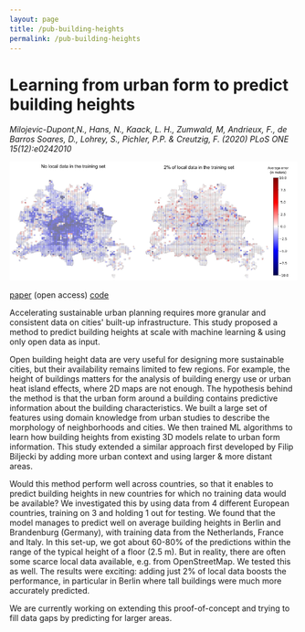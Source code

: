 ```yaml
---
layout: page
title: /pub-building-heights
permalink: /pub-building-heights
---
```


# Learning from urban form to predict building heights

_Milojevic-Dupont,N., Hans, N., Kaack, L. H., Zumwald, M, Andrieux, F., de Barros Soares, D., Lohrey, S., Pichler, P.P. & Creutzig, F. (2020) PLoS ONE 15(12):e0242010_

<img src="data-project-pic.png" alt="image" width="600"/>

[paper](https://journals.plos.org/plosone/article?id=10.1371/journal.pone.0242010) (open access)
[code](https://gitlab.pik-potsdam.de/nikolami/learning-from-urban-form-to-predict-building-heights)

Accelerating sustainable urban planning requires more granular and consistent data on cities' built-up infrastructure. This study proposed a method to predict building heights at scale with machine learning & using only open data as input. 

Open building height data are very useful for designing more sustainable cities, but their availability remains limited to few regions. For example, the height of buildings matters for the analysis of building energy use or urban heat island effects, where 2D maps are not enough. The hypothesis behind the method is that the urban form around a building contains predictive information about the building characteristics. We built a large set of features using domain knowledge from urban studies to describe the morphology of neighborhoods and cities. We then trained ML algorithms to learn how building heights from existing 3D models relate to urban form information. This study extended a similar approach first developed by Filip Biljecki by adding more urban context and using larger & more distant areas.

Would this method perform well across countries, so that it enables to predict building heights in new countries for which no training data would be available? We investigated this by using data from 4 different European countries, training on 3 and holding 1 out for testing. We found that the model manages to predict well on average building heights in Berlin and Brandenburg (Germany), with training data from the Netherlands, France and Italy. In this set-up, we got about 60-80% of the predictions within the range of the typical height of a floor (2.5 m). But in reality, there are often some scarce local data available, e.g. from OpenStreetMap. We tested this as well. The results were exciting: adding just 2% of local data boosts the performance, in particular in Berlin where tall buildings were much more accurately predicted.

We are currently working on extending this proof-of-concept and trying to fill data gaps by predicting for larger areas. 

